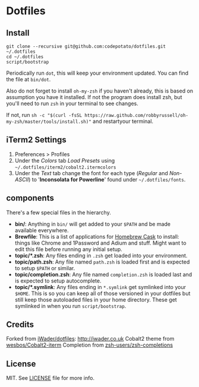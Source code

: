 # Dotfiles

## Install

```
git clone --recursive git@github.com:codepotato/dotfiles.git ~/.dotfiles
cd ~/.dotfiles
script/bootstrap
```

Periodically run `dot`, this will keep your environment updated. You can find the file at `bin/dot`.

Also do not forget to install `oh-my-zsh` if you haven't already, this is based on assumption you have it installed. If not the program does install zsh, but you'll need to run `zsh` in your terminal to see changes.

If not, run `sh -c "$(curl -fsSL https://raw.github.com/robbyrussell/oh-my-zsh/master/tools/install.sh)"` and restartyour terminal.

## iTerm2 Settings

1. Preferences > Profiles
2. Under the *Colors* tab *Load Presets* using `~/.dotfiles/iterm2/cobalt2.itermcolors`
3. Under the *Text* tab change the font for each type (*Regular* and *Non-ASCII*) to '**Inconsolata for Powerline**' found under `~/.dotfiles/fonts`.

## components

There's a few special files in the hierarchy.

- **bin/**: Anything in `bin/` will get added to your `$PATH` and be made
  available everywhere.
- **Brewfile**: This is a list of applications for [Homebrew Cask](http://caskroom.io) to install: things like Chrome and 1Password and Adium and stuff. Might want to edit this file before running any initial setup.
- **topic/\*.zsh**: Any files ending in `.zsh` get loaded into your
  environment.
- **topic/path.zsh**: Any file named `path.zsh` is loaded first and is
  expected to setup `$PATH` or similar.
- **topic/completion.zsh**: Any file named `completion.zsh` is loaded
  last and is expected to setup autocomplete.
- **topic/\*.symlink**: Any files ending in `*.symlink` get symlinked into
  your `$HOME`. This is so you can keep all of those versioned in your dotfiles
  but still keep those autoloaded files in your home directory. These get
  symlinked in when you run `script/bootstrap`.

## Credits

Forked from [iWader/dotfiles][fork]:  http://iwader.co.uk
Cobalt2 theme from [wesbos/Cobalt2-iterm][theme]
Completion from [zsh-users/zsh-completions][zsh-completions]

## License

MIT. See [LICENSE][license] file for more info.

[fork]: https://github.com/holman/dotfiles
[theme]: https://github.com/wesbos/Cobalt2-iterm
[zsh-completions]: https://github.com/zsh-users/zsh-completions
[license]: LICENSE.md
